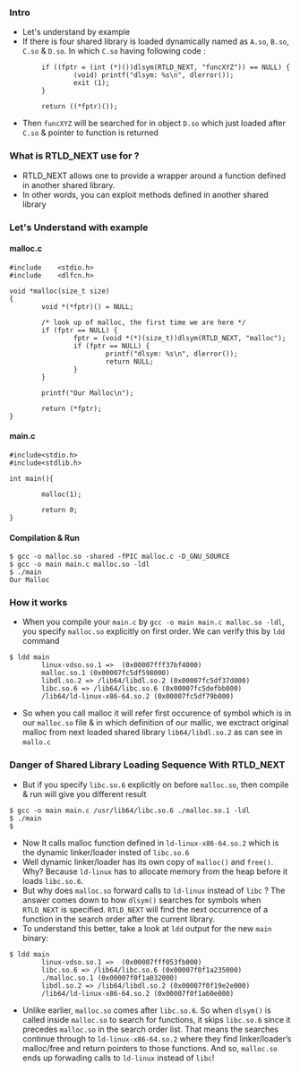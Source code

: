 ### Intro

- Let's understand by example
- If there is four shared library is loaded dynamically named as `A.so`, `B.so`, `C.so` & `D.so`. In which `C.so` having following code :
```
        if ((fptr = (int (*)())dlsym(RTLD_NEXT, "funcXYZ")) == NULL) {
                (void) printf("dlsym: %s\n", dlerror());
                exit (1);
        }
        
        return ((*fptr)());
```
- Then `funcXYZ` will be searched for in object `D.so` which just loaded after `C.so` & pointer to function is returned

### What is RTLD_NEXT use for ?

- RTLD_NEXT allows one to provide a wrapper around a function defined in another shared library.
- In other words, you can exploit methods defined in another shared library

### Let's Understand with example

#### malloc.c

```
#include    <stdio.h>
#include    <dlfcn.h>

void *malloc(size_t size)
{
        void *(*fptr)() = NULL;

        /* look up of malloc, the first time we are here */
        if (fptr == NULL) {
                fptr = (void *(*)(size_t))dlsym(RTLD_NEXT, "malloc");
                if (fptr == NULL) {
                        printf("dlsym: %s\n", dlerror());
                        return NULL;
                }
        }

        printf("Our Malloc\n");

        return (*fptr);
}
```

#### main.c

```
#include<stdio.h>
#include<stdlib.h>

int main(){

        malloc(1);

        return 0;
}
```

#### Compilation & Run
```
$ gcc -o malloc.so -shared -fPIC malloc.c -D_GNU_SOURCE
$ gcc -o main main.c malloc.so -ldl
$ ./main
Our Malloc
```

### How it works
- When you compile your `main.c` by `gcc -o main main.c malloc.so -ldl`, you specify `malloc.so` explicitly on first order. We can verify this by `ldd` command
```
$ ldd main
        linux-vdso.so.1 =>  (0x00007fff37bf4000)
        malloc.so.1 (0x00007fc5df598000)
        libdl.so.2 => /lib64/libdl.so.2 (0x00007fc5df37d000)
        libc.so.6 => /lib64/libc.so.6 (0x00007fc5defbb000)
        /lib64/ld-linux-x86-64.so.2 (0x00007fc5df79b000)
```
- So when you call malloc it will refer first occurence of symbol which is in our `malloc.so` file & in which definition of our mallic, we exctract original malloc from next loaded shared library `lib64/libdl.so.2` as can see in `mallo.c`

### Danger of Shared Library Loading Sequence With RTLD_NEXT

- But if you specify `libc.so.6` explicitly on before `malloc.so`, then compile & run will give you different result
```
$ gcc -o main main.c /usr/lib64/libc.so.6 ./malloc.so.1 -ldl
$ ./main
$
```
- Now It calls malloc function defined in `ld-linux-x86-64.so.2`  which is the dynamic linker/loader insted of `libc.so.6`
- Well dynamic linker/loader has its own copy of `malloc()` and `free()`. Why? Because `ld-linux` has to allocate memory from the heap before it loads `libc.so.6`. 
- But why does `malloc.so` forward calls to `ld-linux` instead of `libc` ? The answer comes down to how `dlsym()` searches for symbols when `RTLD_NEXT` is specified. `RTLD_NEXT` will find the next occurrence of a function in the search order after the current library. 
- To understand this better, take a look at `ldd` output for the new `main` binary:
```
$ ldd main
        linux-vdso.so.1 =>  (0x00007fff053fb000)
        libc.so.6 => /lib64/libc.so.6 (0x00007f0f1a235000)
        ./malloc.so.1 (0x00007f0f1a032000)
        libdl.so.2 => /lib64/libdl.so.2 (0x00007f0f19e2e000)
        /lib64/ld-linux-x86-64.so.2 (0x00007f0f1a60e000)
```
- Unlike earlier, `malloc.so` comes after `libc.so.6`. So when `dlsym()` is called inside `malloc.so` to search for functions, it skips `libc.so.6` since it precedes `malloc.so` in the search order list. That means the searches continue through to `ld-linux-x86-64.so.2` where they find linker/loader’s malloc/free and return pointers to those functions. And so, `malloc.so` ends up forwading calls to `ld-linux` instead of `libc`!




